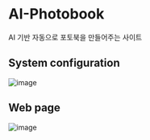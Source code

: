 # AI-Photobook
AI 기반 자동으로 포토북을 만들어주는 사이트
## System configuration
![image](https://user-images.githubusercontent.com/88313282/144227297-b23af7ee-5e60-4c09-a5d8-d79234aa5a5d.png)
## Web page
![image](https://user-images.githubusercontent.com/88313282/144227032-45f90621-235b-4548-86a1-fa1ae80176a0.png)
